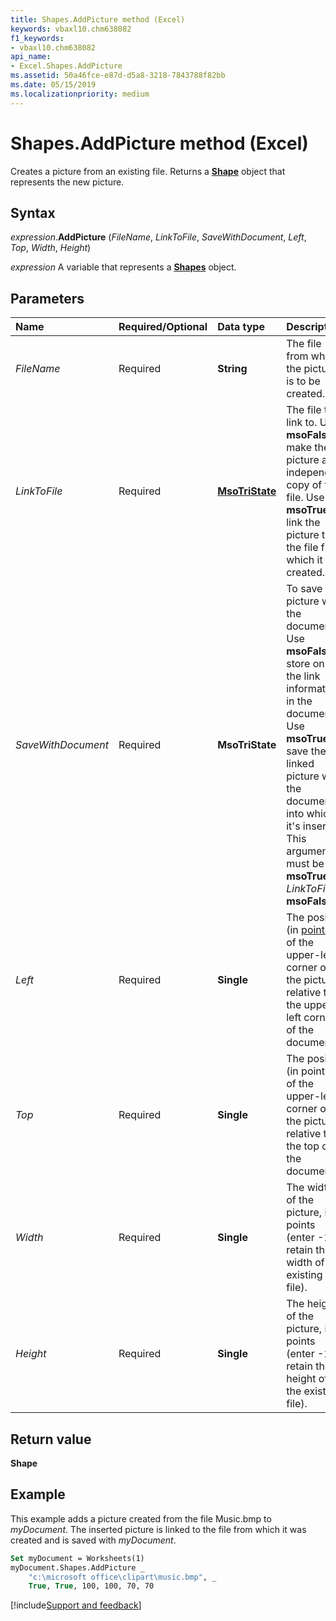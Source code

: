 ```yaml
---
title: Shapes.AddPicture method (Excel)
keywords: vbaxl10.chm638082
f1_keywords:
- vbaxl10.chm638082
api_name:
- Excel.Shapes.AddPicture
ms.assetid: 50a46fce-e87d-d5a8-3218-7843788f82bb
ms.date: 05/15/2019
ms.localizationpriority: medium
---
```



# Shapes.AddPicture method (Excel)

Creates a picture from an existing file. Returns a **[Shape](Excel.Shape.md)** object that represents the new picture.


## Syntax

_expression_.**AddPicture** (_FileName_, _LinkToFile_, _SaveWithDocument_, _Left_, _Top_, _Width_, _Height_)

_expression_ A variable that represents a **[Shapes](Excel.Shapes.md)** object.


## Parameters

|Name|Required/Optional|Data type|Description|
|:-----|:-----|:-----|:-----|
| _FileName_|Required| **String**|The file from which the picture is to be created.|
| _LinkToFile_|Required| **[MsoTriState](Office.MsoTriState.md)**| The file to link to. Use **msoFalse** to make the picture an independent copy of the file. Use **msoTrue** to link the picture to the file from which it was created.|
| _SaveWithDocument_|Required| **MsoTriState**|To save the picture with the document. Use **msoFalse** to store only the link information in the document. Use **msoTrue** to save the linked picture with the document into which it's inserted. This argument must be **msoTrue** if _LinkToFile_ is **msoFalse**.|
| _Left_|Required| **Single**|The position (in [points](../language/glossary/vbe-glossary.md#point)) of the upper-left corner of the picture relative to the upper-left corner of the document.|
| _Top_|Required| **Single**|The position (in points) of the upper-left corner of the picture relative to the top of the document.|
| _Width_|Required| **Single**|The width of the picture, in points (enter -1 to retain the width of the existing file).|
| _Height_|Required| **Single**|The height of the picture, in points (enter -1 to retain the height of the existing file).|

## Return value

**Shape**

## Example

This example adds a picture created from the file Music.bmp to _myDocument_. The inserted picture is linked to the file from which it was created and is saved with _myDocument_.

```vb
Set myDocument = Worksheets(1) 
myDocument.Shapes.AddPicture _ 
    "c:\microsoft office\clipart\music.bmp", _ 
    True, True, 100, 100, 70, 70
```




[!include[Support and feedback](~/includes/feedback-boilerplate.md)]
